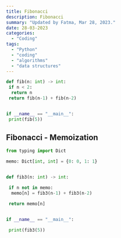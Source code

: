 ```yaml
---
title: Fibonacci
description: Fibonacci
summary: "Updated by Fatma, Mar 28, 2023."
date: 28-03-2023
categories:
  - "Coding"
tags:
  - "Python"
  - "coding"
  - "algorithms"
  - "data structures"
---
```


```python
def fib(n: int) -> int:
 if n < 2: 
  return n
 return fib(n-1) + fib(n-2)


if __name__ == "__main__":
 print(fib(5))
```

## Fibonacci - Memoization

```python
from typing import Dict

memo: Dict[int, int] = {0: 0, 1: 1}


def fib3(n: int) -> int:

 if n not in memo:
  memo[n] = fib3(n-1) + fib3(n-2)

 return memo[n]


if __name__ == "__main__":

 print(fib3(5))
```
